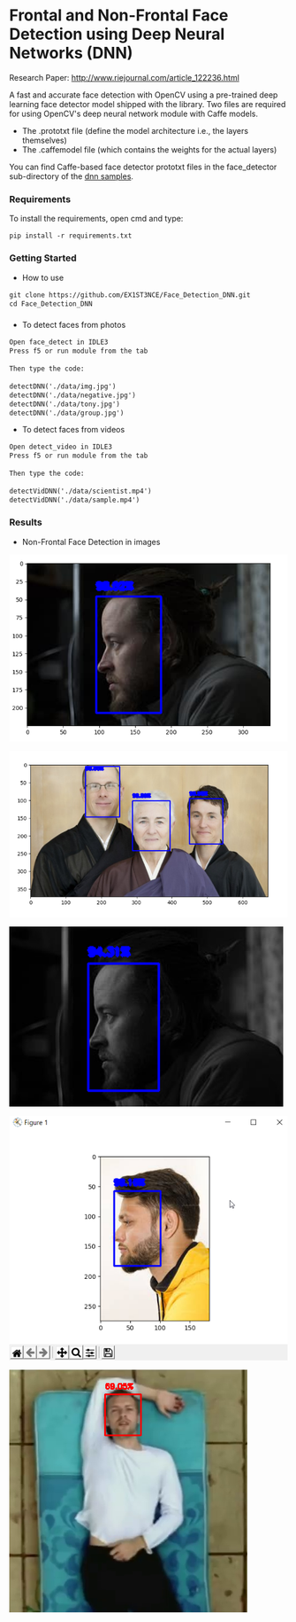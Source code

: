 # Frontal and Non-Frontal Face Detection using Deep Neural Networks (DNN)

Research Paper: http://www.riejournal.com/article_122236.html


A fast and accurate face detection with OpenCV using a pre-trained deep learning face detector model shipped with the library. Two files are required for using OpenCV's deep neural network module with Caffe models.

- The .prototxt file (define the model architecture i.e., the layers themselves)
- The .caffemodel file (which contains the weights for the actual layers)

You can find Caffe-based face detector prototxt files in the face_detector sub-directory of the [dnn samples](https://github.com/opencv/opencv/tree/master/samples/dnn).

### Requirements

To install the requirements, open cmd and type:

```
pip install -r requirements.txt
```

### Getting Started

- How to use
```
git clone https://github.com/EX1ST3NCE/Face_Detection_DNN.git
cd Face_Detection_DNN
```

### 

- To detect faces from photos 
 
 ```
 Open face_detect in IDLE3
 Press f5 or run module from the tab
 
 Then type the code:
 
detectDNN('./data/img.jpg')
detectDNN('./data/negative.jpg')
detectDNN('./data/tony.jpg')
detectDNN('./data/group.jpg')
 ```

- To detect faces from videos
 
 ```
 Open detect_video in IDLE3
 Press f5 or run module from the tab
 
 Then type the code:
 
detectVidDNN('./data/scientist.mp4')
detectVidDNN('./data/sample.mp4')
 ```

### Results 

- Non-Frontal Face Detection in images

![alt Detection of Non-Frontal Face from an image](https://github.com/EX1ST3NCE/Face_Detection_DNN/blob/master/results/fig1.png?raw=true)

![alt Face detection of people from different age groups](https://github.com/EX1ST3NCE/Face_Detection_DNN/blob/master/results/fig2.png?raw=true)

![alt Detection of Non-Frontal Face from an image](https://github.com/EX1ST3NCE/Face_Detection_DNN/blob/master/results/fig5.png?raw=true)

![alt Detection of Non-Frontal Face from an image](https://github.com/EX1ST3NCE/Face_Detection_DNN/blob/master/results/out_pos.png?raw=true)

![alt Detection of Non-Frontal Face from an video](https://github.com/EX1ST3NCE/Face_Detection_DNN/blob/master/results/fig3.png?raw=true)

